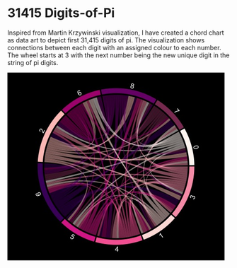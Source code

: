 # 31415 Digits-of-Pi


Inspired from Martin Krzywinski visualization, I have created a chord chart as data art to depict first 31,415 digits of pi. The visualization shows connections between each digit with an assigned colour to each number. The wheel starts at 3 with the next number being the new unique digit in the string of pi digits. 

![dataart](data-art-pi.jpeg)
